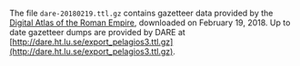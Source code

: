 The file `dare-20180219.ttl.gz` contains gazetteer data provided by
the [Digital Atlas of the Roman Empire](http://dare.ht.lu.se/), downloaded
on February 19, 2018. Up to date gazetteer dumps are provided by DARE at
[http://dare.ht.lu.se/export_pelagios3.ttl.gz](http://dare.ht.lu.se/export_pelagios3.ttl.gz).
